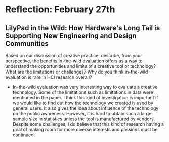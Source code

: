 # Reflection: February 27th 

## LilyPad in the Wild: How Hardware's Long Tail is Supporting New Engineering and Design Communities 

Based on our discussion of creative practice, describe, from your perspective, the benefits in-the-wild evaluation offers as a way to understand the opportunities and limits of a creative tool or technology? What are the limitations or challenges? Why do you think in-the-wild evaluation is rare in HCI research overall?

- In-the-wild evaluation was very interesting way to evaluate a creative technology. Some of the limitations such as limitations in data were mentioned in the paper. I think this kind of investigation is important if we would like to find out how the technology we created is used by general users. It also gives the idea about influence of the technology on the public awareness. However, it is hard to obtain such a large sample size in statistics unless the tool is manufactured by vendors. Despite some challenges, I do believe that this kind of research having a goal of making room for more diverse interests and passions must be continued.
